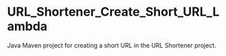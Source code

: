 # URL_Shortener_Create_Short_URL_Lambda
Java Maven project for creating a short URL in the URL Shortener project.
